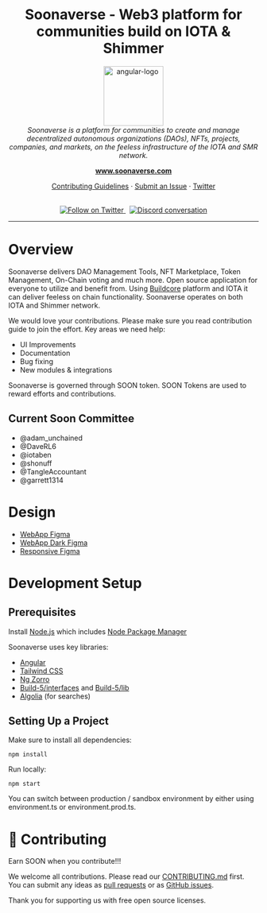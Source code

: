 <h1 align="center">Soonaverse - Web3 platform for communities build on IOTA & Shimmer</h1>

<p align="center">
  <img src="src/assets/static-home/images/Soonaverse-logo.svg" alt="angular-logo" width="120px" height="120px"/>
  <br>
  <em>Soonaverse is a platform for communities to create and manage decentralized autonomous organizations (DAOs), NFTs, projects, companies, and markets, on the feeless infrastructure of the IOTA and SMR network.</em>
  <br>
</p>

<p align="center">
  <a href="https://www.soonaverse.com"><strong>www.soonaverse.com</strong></a>
  <br>
</p>

<p align="center">
  <a href="CONTRIBUTING.md">Contributing Guidelines</a>
  ·
  <a href="https://github.com/soonaverse/app/issues">Submit an Issue</a>
  ·
  <a href="https://twitter.com/soon_labs">Twitter</a>
  <br>
  <br>
</p>

<p align="center">
  <a href="https://twitter.com/soon_labs">
    <img src="https://img.shields.io/twitter/follow/soon_labs" alt="Follow on Twitter" />
  </a>&nbsp;
  <a href="https://discord.gg/x7sBB2SZCg">
    <img src="https://img.shields.io/discord/892481940953915433.svg?logo=discord&logoColor=fff&label=Discord&color=7389d8" alt="Discord conversation" />
  </a>
</p>

<hr>

# Overview

Soonaverse delivers DAO Management Tools, NFT Marketplace, Token Management, On-Chain voting and much more. Open source application for everyone to utilize and benefit from. Using [Buildcore](https://buildcore.io) platform and IOTA it can deliver feeless on chain functionality. Soonaverse operates on both IOTA and Shimmer network.

We would love your contributions. Please make sure you read contribution guide to join the effort. Key areas we need help:
- UI Improvements
- Documentation
- Bug fixing
- New modules & integrations

Soonaverse is governed through SOON token. SOON Tokens are used to reward efforts and contributions. 

## Current Soon Committee
- @adam_unchained
- @DaveRL6
- @iotaben
- @shonuff
- @TangleAccountant
- @garrett1314

# Design
- [WebApp Figma](https://www.figma.com/file/vYJByA2q3c13oAjJ3IHfk1/Soonaverse---WebApp?type=design&node-id=2736%3A37764&mode=design&t=FVgSq8fJghvHAVPS-1)
- [WebApp Dark Figma](https://www.figma.com/file/Qmor0eN2Iwq2GXMoFXB8t0/Soonaverse---WebApp-(Darkmode)?type=design&node-id=2730%3A33049&mode=design&t=KxGswtBYAYrizzcS-1)
- [Responsive Figma](https://www.figma.com/file/P341i2urVRKpZg6GdrrLg0/Soonaverse---Responsive?type=design&node-id=2730%3A33049&mode=design&t=OrwcreWX2tU8ep7M-1)

# Development Setup

## Prerequisites

Install [Node.js](https://nodejs.org/en) which includes [Node Package Manager](https://www.npmjs.com)

Soonaverse uses key libraries:
- [Angular](https://angular.io/)
- [Tailwind CSS](https://tailwindcss.com/)
- [Ng Zorro](https://ng.ant.design)
- [Build-5/interfaces](https://www.npmjs.com/package/@build-5/interfaces) and [Build-5/lib](https://www.npmjs.com/package/@build-5/lib)
- [Algolia](https://www.algolia.com/) (for searches)

## Setting Up a Project

Make sure to install all dependencies: 

```npm install```

Run locally:

```npm start```

You can switch between production / sandbox environment by either using environment.ts or environment.prod.ts.

# 🤝 Contributing

Earn SOON when you contribute!!!

We welcome all contributions. Please read our [CONTRIBUTING.md](CONTRIBUTING.md) first. You can submit any ideas as [pull requests](https://github.com/soonaverse/app/pulls) or as [GitHub issues](https://github.com/soonaverse/app/issues).

Thank you for supporting us with free open source licenses.
